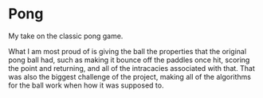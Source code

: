 # Pong

My take on the classic pong game.

What I am most proud of is giving the ball the properties that the original pong ball had, such as making it bounce off the paddles
once hit, scoring the point and returning, and all of the intracacies associated with that. That was also the biggest challenge of the 
project, making all of the algorithms for the ball work when how it was supposed to.

